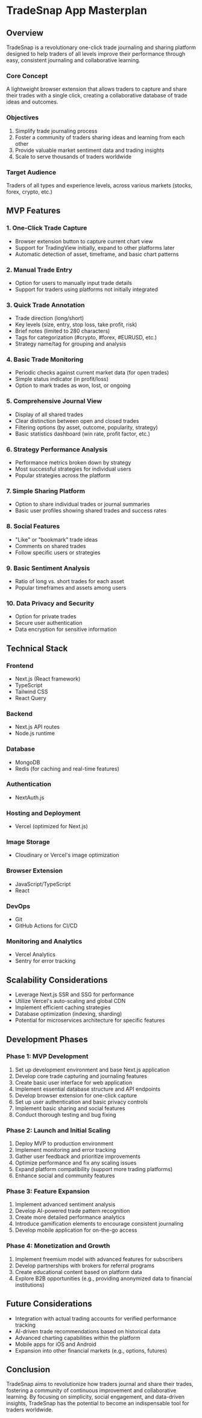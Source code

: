# TradeSnap App Masterplan

## Overview
TradeSnap is a revolutionary one-click trade journaling and sharing platform designed to help traders of all levels improve their performance through easy, consistent journaling and collaborative learning.

### Core Concept
A lightweight browser extension that allows traders to capture and share their trades with a single click, creating a collaborative database of trade ideas and outcomes.

### Objectives
1. Simplify trade journaling process
2. Foster a community of traders sharing ideas and learning from each other
3. Provide valuable market sentiment data and trading insights
4. Scale to serve thousands of traders worldwide

### Target Audience
Traders of all types and experience levels, across various markets (stocks, forex, crypto, etc.)

## MVP Features

### 1. One-Click Trade Capture
- Browser extension button to capture current chart view
- Support for TradingView initially, expand to other platforms later
- Automatic detection of asset, timeframe, and basic chart patterns

### 2. Manual Trade Entry
- Option for users to manually input trade details
- Support for traders using platforms not initially integrated

### 3. Quick Trade Annotation
- Trade direction (long/short)
- Key levels (size, entry, stop loss, take profit, risk)
- Brief notes (limited to 280 characters)
- Tags for categorization (#crypto, #forex, #EURUSD, etc.)
- Strategy name/tag for grouping and analysis

### 4. Basic Trade Monitoring
- Periodic checks against current market data (for open trades)
- Simple status indicator (in profit/loss)
- Option to mark trades as won, lost, or ongoing

### 5. Comprehensive Journal View
- Display of all shared trades
- Clear distinction between open and closed trades
- Filtering options (by asset, outcome, popularity, strategy)
- Basic statistics dashboard (win rate, profit factor, etc.)

### 6. Strategy Performance Analysis
- Performance metrics broken down by strategy
- Most successful strategies for individual users
- Popular strategies across the platform

### 7. Simple Sharing Platform
- Option to share individual trades or journal summaries
- Basic user profiles showing shared trades and success rates

### 8. Social Features
- "Like" or "bookmark" trade ideas
- Comments on shared trades
- Follow specific users or strategies

### 9. Basic Sentiment Analysis
- Ratio of long vs. short trades for each asset
- Popular timeframes and assets among users

### 10. Data Privacy and Security
- Option for private trades
- Secure user authentication
- Data encryption for sensitive information

## Technical Stack

### Frontend
- Next.js (React framework)
- TypeScript
- Tailwind CSS
- React Query

### Backend
- Next.js API routes
- Node.js runtime

### Database
- MongoDB
- Redis (for caching and real-time features)

### Authentication
- NextAuth.js

### Hosting and Deployment
- Vercel (optimized for Next.js)

### Image Storage
- Cloudinary or Vercel's image optimization

### Browser Extension
- JavaScript/TypeScript
- React

### DevOps
- Git
- GitHub Actions for CI/CD

### Monitoring and Analytics
- Vercel Analytics
- Sentry for error tracking

## Scalability Considerations
- Leverage Next.js SSR and SSG for performance
- Utilize Vercel's auto-scaling and global CDN
- Implement efficient caching strategies
- Database optimization (indexing, sharding)
- Potential for microservices architecture for specific features

## Development Phases

### Phase 1: MVP Development
1. Set up development environment and base Next.js application
2. Develop core trade capturing and journaling features
3. Create basic user interface for web application
4. Implement essential database structure and API endpoints
5. Develop browser extension for one-click capture
6. Set up user authentication and basic privacy controls
7. Implement basic sharing and social features
8. Conduct thorough testing and bug fixing

### Phase 2: Launch and Initial Scaling
1. Deploy MVP to production environment
2. Implement monitoring and error tracking
3. Gather user feedback and prioritize improvements
4. Optimize performance and fix any scaling issues
5. Expand platform compatibility (support more trading platforms)
6. Enhance social and community features

### Phase 3: Feature Expansion
1. Implement advanced sentiment analysis
2. Develop AI-powered trade pattern recognition
3. Create more detailed performance analytics
4. Introduce gamification elements to encourage consistent journaling
5. Develop mobile application for on-the-go access

### Phase 4: Monetization and Growth
1. Implement freemium model with advanced features for subscribers
2. Develop partnerships with brokers for referral programs
3. Create educational content based on platform data
4. Explore B2B opportunities (e.g., providing anonymized data to financial institutions)

## Future Considerations
- Integration with actual trading accounts for verified performance tracking
- AI-driven trade recommendations based on historical data
- Advanced charting capabilities within the platform
- Mobile apps for iOS and Android
- Expansion into other financial markets (e.g., options, futures)

## Conclusion
TradeSnap aims to revolutionize how traders journal and share their trades, fostering a community of continuous improvement and collaborative learning. By focusing on simplicity, social engagement, and data-driven insights, TradeSnap has the potential to become an indispensable tool for traders worldwide.